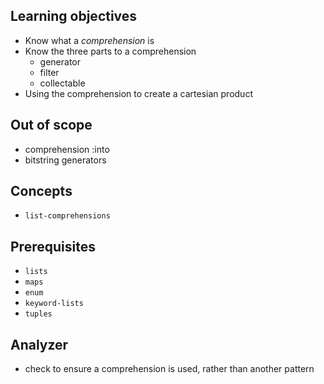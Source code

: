 ## Learning objectives

- Know what a _comprehension_ is
- Know the three parts to a comprehension
  - generator
  - filter
  - collectable
- Using the comprehension to create a cartesian product

## Out of scope

- comprehension :into
- bitstring generators

## Concepts

- `list-comprehensions`

## Prerequisites

- `lists`
- `maps`
- `enum`
- `keyword-lists`
- `tuples`

## Analyzer

- check to ensure a comprehension is used, rather than another pattern
